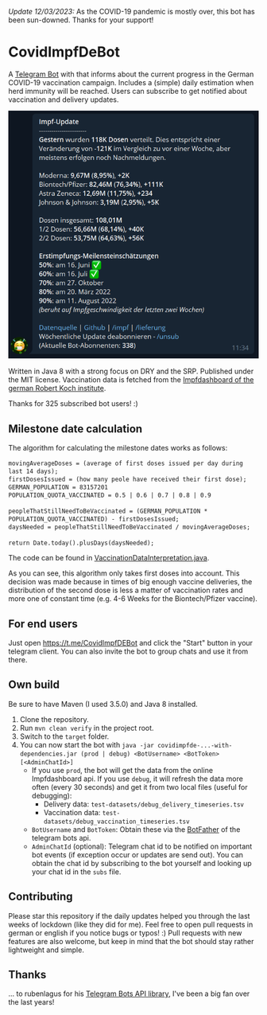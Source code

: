 _Update 12/03/2023:_ As the COVID-19 pandemic is mostly over, this bot has been sun-downed. Thanks for your support!

# CovidImpfDeBot

A [Telegram Bot](https://t.me/CovidImpfDEBot) with that informs about the current progress in the German COVID-19 vaccination campaign. Includes a (simple) daily estimation when herd immunity will be reached. Users can subscribe to get notified about vaccination and delivery updates. 

![Screenshot of /impf command example result](https://github.com/PhillipHow/CovidImpfDeBot/blob/ce76f651b290ac2d5d4c1c685071a7ab6b807c18/command-example.png)

Written in Java 8 with a strong focus on DRY and the SRP. Published under the MIT license. Vaccination data is fetched from the [Impfdashboard of the german Robert Koch institute](https://impfdashboard.de/).

Thanks for 325 subscribed bot users! :)

## Milestone date calculation

The algorithm for calculating the milestone dates works as follows: 

```pseudocode
movingAverageDoses = (average of first doses issued per day during last 14 days);
firstDosesIssued = (how many peole have received their first dose);
GERMAN_POPULATION = 83157201
POPULATION_QUOTA_VACCINATED = 0.5 | 0.6 | 0.7 | 0.8 | 0.9

peopleThatStillNeedToBeVaccinated = (GERMAN_POPULATION * POPULATION_QUOTA_VACCINATED) - firstDosesIssued;
daysNeeded = peopleThatStillNeedToBeVaccinated / movingAverageDoses; 

return Date.today().plusDays(daysNeeded);
```

The code can be found in [VaccinationDataInterpretation.java](https://github.com/PhillipHow/CovidImpfDeBot/blob/master/src/main/java/de/philliphow/covidimpfde/logic/VaccinationDataInterpretation.java). 

As you can see, this algorithm only takes first doses into account. This decision was made because in times of big enough vaccine deliveries, the distribution of the second dose is less a matter of vaccination rates and more one of constant time (e.g. 4-6 Weeks for the Biontech/Pfizer vaccine). 



## For end users

Just open https://t.me/CovidImpfDEBot and click the "Start" button in your telegram client. You can also invite the bot to group chats and use it from there. 

## Own build

Be sure to have Maven (I used 3.5.0) and Java 8 installed. 

1. Clone the repository. 
2. Run `mvn clean verify` in the project root. 
3. Switch to the `target` folder. 
4. You can now start the bot with `java -jar covidimpfde-...-with-dependencies.jar (prod | debug) <BotUsername> <BotToken> [<AdminChatId>]` 
   - If you use `prod`, the bot will get the data from the online Impfdashboard api. If you use `debug`, it will refresh the data more often (every 30 seconds) and get it from two local files (useful for debugging):
     - Delivery data: `test-datasets/debug_delivery_timeseries.tsv`
     - Vaccination data: `test-datasets/debug_vaccination_timeseries.tsv`
   - `BotUsername` and `BotToken`: Obtain these via the [BotFather](https://t.me/BotFather) of the telegram bots api. 
   - `AdminChatId` (optional): Telegram chat id to be notified on important bot events (if exception occur or updates are send out). You can obtain the chat id by subscribing to the bot yourself and looking up your chat id in the `subs` file. 

## Contributing

Please star this repository if the daily updates helped you through the last weeks of lockdown (like they did for me). Feel free to open pull requests in german or english if you notice bugs or typos! :) Pull requests with new features are also welcome, but keep in mind that the bot should stay rather lightweight and simple. 

## Thanks

... to rubenlagus for his [Telegram Bots API library](https://github.com/rubenlagus/TelegramBots), I've been a big fan over the last years!









